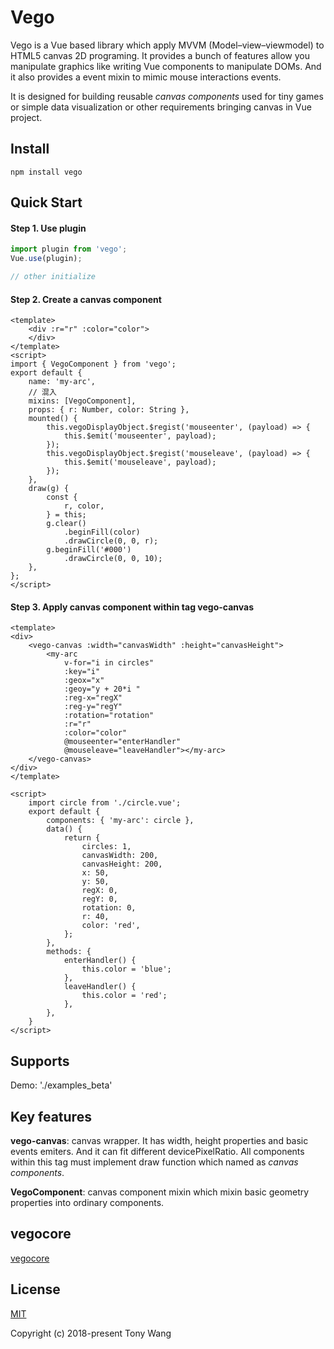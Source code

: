 # Vego

Vego is a Vue based library which apply MVVM (Model–view–viewmodel) to HTML5 canvas 2D programing. It provides a bunch of features allow you manipulate graphics like writing Vue components to manipulate DOMs. And it also provides a event mixin to mimic mouse interactions events.

It is designed for building reusable *canvas components* used for tiny games or simple data visualization or other requirements bringing canvas in Vue project.



## Install

```
npm install vego
```



## Quick Start

#### Step 1. Use plugin

```javascript
import plugin from 'vego';
Vue.use(plugin);

// other initialize
```

#### Step 2. Create a canvas component

```vue
<template>
    <div :r="r" :color="color">
    </div>
</template>
<script>
import { VegoComponent } from 'vego';
export default {
    name: 'my-arc',
	// 混入
    mixins: [VegoComponent],
    props: { r: Number, color: String },
    mounted() {
        this.vegoDisplayObject.$regist('mouseenter', (payload) => {
            this.$emit('mouseenter', payload);
        });
        this.vegoDisplayObject.$regist('mouseleave', (payload) => {
            this.$emit('mouseleave', payload);
        });
    },
    draw(g) {
        const {
            r, color,
        } = this;
        g.clear()
            .beginFill(color)
            .drawCircle(0, 0, r);
        g.beginFill('#000')
            .drawCircle(0, 0, 10);
    },
};
</script>
```

#### Step 3. Apply canvas component within tag vego-canvas

```vue
<template>
<div>
    <vego-canvas :width="canvasWidth" :height="canvasHeight">
        <my-arc
            v-for="i in circles"
            :key="i"
            :geox="x"
            :geoy="y + 20*i "
            :reg-x="regX"
            :reg-y="regY"
            :rotation="rotation"
            :r="r"
            :color="color"
            @mouseenter="enterHandler"
            @mouseleave="leaveHandler"></my-arc>
    </vego-canvas>
</div>
</template>

<script>
	import circle from './circle.vue';
	export default {
		components: { 'my-arc': circle },
		data() {
			return {
				circles: 1,
				canvasWidth: 200,
				canvasHeight: 200,
				x: 50,
				y: 50,
				regX: 0,
				regY: 0,
				rotation: 0,
				r: 40,
				color: 'red',
			};
		},
		methods: {
			enterHandler() {
				this.color = 'blue';
			},
			leaveHandler() {
				this.color = 'red';
			},
		},
	}
</script>

```



## Supports

Demo: './examples_beta'



## Key features

**vego-canvas**: canvas wrapper. It has width, height properties and basic events emiters. And it can fit different devicePixelRatio. All components within this tag must implement draw function which named as  *canvas components*.

**VegoComponent**: canvas component mixin which mixin basic geometry properties into ordinary components.

## vegocore
[vegocore](https://github.com/vego-canvas/vego-core)


## License

[MIT](http://opensource.org/licenses/MIT)

Copyright (c) 2018-present Tony Wang